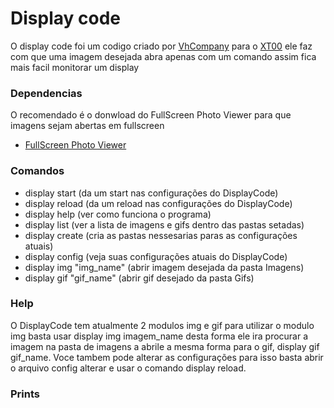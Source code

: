 # Display code

O display code foi um codigo criado por [VhCompany](https://github.com/VhCompany1) para o [XT00](https://github.com/VhCompany1/Projetc-Gabinete-XT00) ele faz com que uma imagem desejada abra apenas com um comando assim fica mais facil monitorar um display

### Dependencias

O recomendado é o donwload do FullScreen Photo Viewer para que imagens sejam abertas em fullscreen

- [FullScreen Photo Viewer](https://www.baixaki.com.br/download/fullscreen-photo-viewer.htm)

### Comandos

- display start (da um start nas configurações do DisplayCode)
- display reload (da um reload nas configurações do DisplayCode)
- display help (ver como funciona o programa)
- display list (ver a lista de imagens e gifs dentro das pastas setadas)
- display create (cria as pastas nessesarias paras as configurações atuais)
- display config (veja suas configurações atuais do DisplayCode)
- display img "img_name" (abrir imagem desejada da pasta Imagens)
- display gif "gif_name" (abrir gif desejado da pasta Gifs)

### Help

O DisplayCode tem atualmente 2 modulos img e gif para utilizar o modulo img basta usar display img imagem_name desta forma ele ira procurar a imagem na pasta de imagens a abrile a mesma forma para o gif, display gif gif_name. Voce tambem pode alterar as configurações para isso basta abrir o arquivo config alterar e usar o comando display reload.

### Prints
